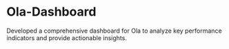 # Ola-Dashboard
Developed a comprehensive dashboard for Ola to analyze key performance indicators and provide actionable insights.
